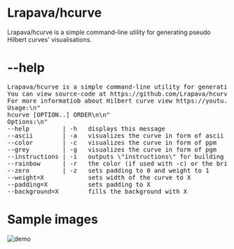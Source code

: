 # Lrapava/hcurve
Lrapava/hcurve is a simple command-line utility for generating pseudo Hilbert curves' visualisations.

# --help

<pre>
Lrapava/hcurve is a simple command-line utility for generating pseudo Hilbert curves' visualisations.\n"
You can view source-code at https://github.com/Lrapava/hcurve\n"
For more informatiob about Hilbert curve view https://youtu.be/3s7h2MHQtxc\n\n"
Usage:\n"
hcurve [OPTION..] ORDER\n\n"
Options:\n"
--help         | -h   displays this message
--ascii        | -a   visualizes the curve in form of ascii art
--color        | -c   visualizes the curve in form of ppm
--grey         | -g   visualizes the curve in form of pgm
--instructions | -i   outputs \"instructions\" for building the curve (F - move forward, + - rotate right by 90 degrees, - - rotate left by 90 degrees)
--rainbow      | -r   the color (if used with -c) or the brightness (if used with -g) of the curve changes depending on the length of the curve
--zero         | -z   sets padding to 0 and weight to 1
--weight=X            sets width of the curve to X
--padding=X           sets padding to X
--background=X        fills the background with X
</pre>

# Sample images

![demo](https://user-images.githubusercontent.com/46052668/168427006-a58256e9-6414-4b00-9d7c-59d204e5a9a6.png)
